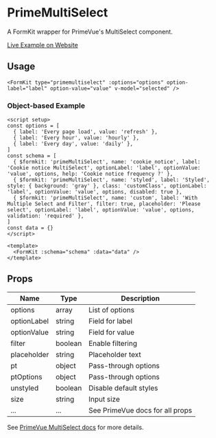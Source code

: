 # PrimeMultiSelect

A FormKit wrapper for PrimeVue's MultiSelect component.

[Live Example on Website](https://formkit-primevue.netlify.app/inputs/multiselect)

## Usage
```vue
<FormKit type="primemultiselect" :options="options" option-label="label" option-value="value" v-model="selected" />
```

### Object-based Example
```vue
<script setup>
const options = [
  { label: 'Every page load', value: 'refresh' },
  { label: 'Every hour', value: 'hourly' },
  { label: 'Every day', value: 'daily' },
]
const schema = [
  { $formkit: 'primeMultiSelect', name: 'cookie_notice', label: 'Cookie notice MultiSelect', optionLabel: 'label', optionValue: 'value', options, help: 'Cookie notice frequency ?' },
  { $formkit: 'primeMultiSelect', name: 'styled', label: 'Styled', style: { background: 'gray' }, class: 'customClass', optionLabel: 'label', optionValue: 'value', options, disabled: true },
  { $formkit: 'primeMultiSelect', name: 'custom', label: 'With Multiple Select and Filter', filter: true, placeholder: 'Please select', optionLabel: 'label', optionValue: 'value', options, validation: 'required' },
]
const data = {}
</script>

<template>
  <FormKit :schema="schema" :data="data" />
</template>
```

## Props
| Name         | Type      | Description |
|--------------|-----------|-------------|
| options      | array     | List of options |
| optionLabel  | string    | Field for label |
| optionValue  | string    | Field for value |
| filter       | boolean   | Enable filtering |
| placeholder  | string    | Placeholder text |
| pt           | object    | Pass-through options |
| ptOptions    | object    | Pass-through options |
| unstyled     | boolean   | Disable default styles |
| size         | string    | Input size |
| ...          | ...       | See PrimeVue docs for all props |

See [PrimeVue MultiSelect docs](https://www.primefaces.org/primevue/multiselect/) for more details.

